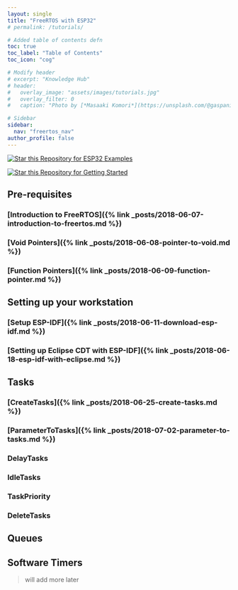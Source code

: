 ```yaml
---
layout: single
title: "FreeRTOS with ESP32"
# permalink: /tutorials/

# Added table of contents defn
toc: true
toc_label: "Table of Contents"
toc_icon: "cog"

# Modify header
# excerpt: "Knowledge Hub"
# header:
#   overlay_image: "assets/images/tutorials.jpg"
#   overlay_filter: 0
#   caption: "Photo by [*Masaaki Komori*](https://unsplash.com/@gaspanik) on [Unsplash](https://unsplash.com/)"

# Sidebar
sidebar:
  nav: "freertos_nav"
author_profile: false
---
```


[![Star this Repository for ESP32 Examples](https://img.shields.io/badge/Github-ESP32_Repo-green.svg?logo=github)](https://github.com/coder137/ESP32-Repo)

[![Star this Repository for Getting Started](https://img.shields.io/badge/Github-FreeRTOS_Tutorials-green.svg?logo=github)](https://github.com/coder137/FreeRTOS_Tutorials)

## Pre-requisites

### [Introduction to FreeRTOS]({% link _posts/2018-06-07-introduction-to-freertos.md %})
### [Void Pointers]({% link _posts/2018-06-08-pointer-to-void.md %})
### [Function Pointers]({% link _posts/2018-06-09-function-pointer.md %})

## Setting up your workstation

### [Setup ESP-IDF]({% link _posts/2018-06-11-download-esp-idf.md %})
### [Setting up Eclipse CDT with ESP-IDF]({% link _posts/2018-06-18-esp-idf-with-eclipse.md %})

## Tasks

### [CreateTasks]({% link _posts/2018-06-25-create-tasks.md %})
### [ParameterToTasks]({% link _posts/2018-07-02-parameter-to-tasks.md %})
### DelayTasks
### IdleTasks
### TaskPriority
### DeleteTasks

## Queues

## Software Timers

> will add more later
